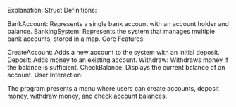 Explanation:
Struct Definitions:

BankAccount: Represents a single bank account with an account holder and balance.
BankingSystem: Represents the system that manages multiple bank accounts, stored in a map.
Core Features:

CreateAccount: Adds a new account to the system with an initial deposit.
Deposit: Adds money to an existing account.
Withdraw: Withdraws money if the balance is sufficient.
CheckBalance: Displays the current balance of an account.
User Interaction:

The program presents a menu where users can create accounts, deposit money, withdraw money, and check account balances.